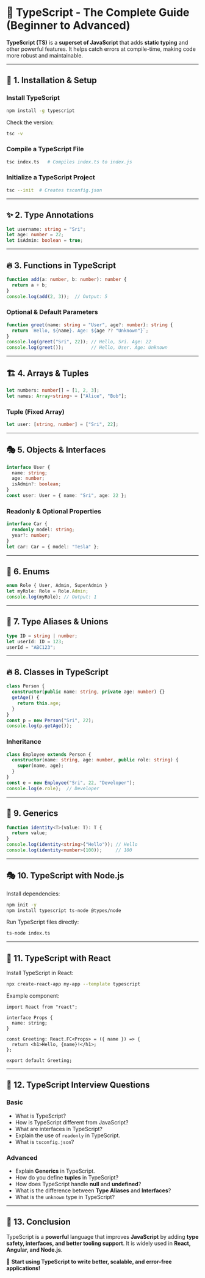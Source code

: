 # 🚀 **TypeScript - The Complete Guide (Beginner to Advanced)**  

**TypeScript (TS)** is a **superset of JavaScript** that adds **static typing** and other powerful features. It helps catch errors at compile-time, making code more robust and maintainable.  

---

## 📌 **1. Installation & Setup**  
### **Install TypeScript**  
```sh
npm install -g typescript
```
Check the version:  
```sh
tsc -v
```

### **Compile a TypeScript File**  
```sh
tsc index.ts   # Compiles index.ts to index.js
```

### **Initialize a TypeScript Project**
```sh
tsc --init  # Creates tsconfig.json
```

---

## ✨ **2. Type Annotations**
```ts
let username: string = "Sri";
let age: number = 22;
let isAdmin: boolean = true;
```

---

## 🔥 **3. Functions in TypeScript**
```ts
function add(a: number, b: number): number {
  return a + b;
}
console.log(add(2, 3));  // Output: 5
```
### **Optional & Default Parameters**
```ts
function greet(name: string = "User", age?: number): string {
  return `Hello, ${name}. Age: ${age ?? "Unknown"}`;
}
console.log(greet("Sri", 22)); // Hello, Sri. Age: 22
console.log(greet());          // Hello, User. Age: Unknown
```

---

## 🏗 **4. Arrays & Tuples**
```ts
let numbers: number[] = [1, 2, 3];
let names: Array<string> = ["Alice", "Bob"];
```

### **Tuple (Fixed Array)**
```ts
let user: [string, number] = ["Sri", 22];
```

---

## 🎭 **5. Objects & Interfaces**
```ts
interface User {
  name: string;
  age: number;
  isAdmin?: boolean;
}
const user: User = { name: "Sri", age: 22 };
```

### **Readonly & Optional Properties**
```ts
interface Car {
  readonly model: string;
  year?: number;
}
let car: Car = { model: "Tesla" };
```

---

## 🔁 **6. Enums**
```ts
enum Role { User, Admin, SuperAdmin }
let myRole: Role = Role.Admin;
console.log(myRole); // Output: 1
```

---

## 🔄 **7. Type Aliases & Unions**
```ts
type ID = string | number;
let userId: ID = 123;
userId = "ABC123";
```

---

## 🔥 **8. Classes in TypeScript**
```ts
class Person {
  constructor(public name: string, private age: number) {}
  getAge() {
    return this.age;
  }
}
const p = new Person("Sri", 22);
console.log(p.getAge());
```

### **Inheritance**
```ts
class Employee extends Person {
  constructor(name: string, age: number, public role: string) {
    super(name, age);
  }
}
const e = new Employee("Sri", 22, "Developer");
console.log(e.role);  // Developer
```

---

## 🔌 **9. Generics**
```ts
function identity<T>(value: T): T {
  return value;
}
console.log(identity<string>("Hello")); // Hello
console.log(identity<number>(100));     // 100
```

---

## 🎭 **10. TypeScript with Node.js**
Install dependencies:
```sh
npm init -y
npm install typescript ts-node @types/node
```

Run TypeScript files directly:
```sh
ts-node index.ts
```

---

## 🚀 **11. TypeScript with React**
Install TypeScript in React:
```sh
npx create-react-app my-app --template typescript
```
Example component:
```tsx
import React from "react";

interface Props {
  name: string;
}

const Greeting: React.FC<Props> = ({ name }) => {
  return <h1>Hello, {name}!</h1>;
};

export default Greeting;
```

---

## 🎯 **12. TypeScript Interview Questions**
### **Basic**
- What is TypeScript?
- How is TypeScript different from JavaScript?
- What are interfaces in TypeScript?
- Explain the use of `readonly` in TypeScript.
- What is `tsconfig.json`?

### **Advanced**
- Explain **Generics** in TypeScript.
- How do you define **tuples** in TypeScript?
- How does TypeScript handle **null** and **undefined**?
- What is the difference between **Type Aliases** and **Interfaces**?
- What is the `unknown` type in TypeScript?

---

## 🎉 **13. Conclusion**
TypeScript is a **powerful** language that improves **JavaScript** by adding **type safety, interfaces, and better tooling support**. It is widely used in **React, Angular, and Node.js**.

🚀 **Start using TypeScript to write better, scalable, and error-free applications!**